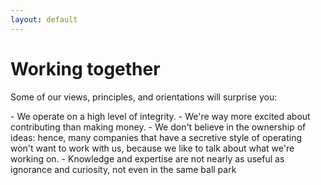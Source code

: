 ```yaml
---
layout: default
---
```


# Working together

Some of our views, principles, and orientations will surprise you:
<p delete-line/>
- We operate on a high level of integrity.
- We're way more excited about contributing than making money.
- We don't believe in the ownership of ideas: hence, many companies that have a secretive style of operating won't want to work with us, because we like to talk about what we're working on.
- Knowledge and expertise are not nearly as useful as ignorance and curiosity, not even in the same ball park
